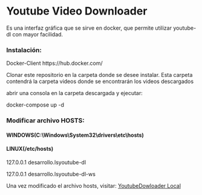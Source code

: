 <h1>Youtube Video Downloader</h1>
<p>Es una interfaz gráfica que se sirve en docker, que permite utilizar youtube-dl con mayor facilidad.</p>
<h3>Instalación:</h3>
<p>Docker-Client       https://hub.docker.com/</p>
<p>Clonar este repositorio en la carpeta donde se desee instalar. Esta carpeta contendrá la carpeta videos donde se encontrarán los videos descargados</p>
<p>abrir una consola en la carpeta descargada y ejecutar:</p>
<p>docker-compose up -d</p>
<h3>Modificar archivo HOSTS:</h3>
<h4>WINDOWS(C:\Windows\System32\drivers\etc\hosts)
<h4>LINUX(/etc/hosts)</h4>
<p>127.0.0.1       desarrollo.lsyoutube-dl</p>
<p>127.0.0.1       desarrollo.lsyoutube-dl-ws</p>
<p>Una vez modificado el archivo hosts, visitar: <a href="http://desarrollo.lsyoutube-dl/">YoutubeDowloader Local</a></p>
